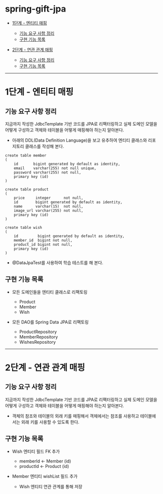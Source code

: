 # spring-gift-jpa
- [1단계 - 엔티티 매핑](#1단계---엔티티-매핑)
  - [기능 요구 사항 정리](#기능-요구-사항-정리)
  - [구현 기능 목록](#구현-기능-목록)


- [2단계 - 연관 관계 매핑](#2단계---연관-관계-매핑)
  - [기능 요구 사항 정리](#기능-요구-사항-정리-1)
  - [구현 기능 목록](#구현-기능-목록-1)

---

# 1단계 - 엔티티 매핑

## 기능 요구 사항 정리
지금까지 작성한 JdbcTemplate 기반 코드를 JPA로 리팩터링하고 실제 도메인 모델을 어떻게 구성하고 객체와 테이블을 어떻게 매핑해야 하는지 알아본다.
- 아래의 DDL(Data Definition Language)을 보고 유추하여 엔티티 클래스와 리포지토리 클래스를 작성해 본다.
```
create table member
(
    id       bigint generated by default as identity,
    email    varchar(255) not null unique,
    password varchar(255) not null,
    primary key (id)
)
```
```
create table product
(
    price     integer      not null,
    id        bigint generated by default as identity,
    name      varchar(15)  not null,
    image_url varchar(255) not null,
    primary key (id)
)
```
```
create table wish
(
    id         bigint generated by default as identity,
    member_id  bigint not null,
    product_id bigint not null,
    primary key (id)
)
```
- @DataJpaTest를 사용하여 학습 테스트를 해 본다.

## 구현 기능 목록

- 모든 도메인들을 엔티티 클래스로 리팩토링
  - Product
  - Member
  - Wish


- 모든 DAO를 Spring Data JPA로 리팩토링
  - ProductRepository
  - MemberRepository
  - WishesRepository

---

# 2단계 - 연관 관계 매핑

## 기능 요구 사항 정리
지금까지 작성한 JdbcTemplate 기반 코드를 JPA로 리팩터링하고 실제 도메인 모델을 어떻게 구성하고 객체와 테이블을 어떻게 매핑해야 하는지 알아본다.
- 객체의 참조와 테이블의 외래 키를 매핑해서 객체에서는 참조를 사용하고 테이블에서는 외래 키를 사용할 수 있도록 한다.

## 구현 기능 목록

- Wish 엔티티 필드 FK 추가 
  - memberId <- Member (id) 
  - productId <- Product (id)


- Member 엔티티 wishList 필드 추가
  - Wish 엔티티 연관 관계를 통해 저장